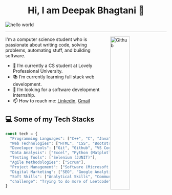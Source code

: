 <h1 align="center">Hi, I am Deepak Bhagtani 👋</h1>

![hello world](https://github.com/hayat-tamboli/hayat-tamboli/raw/master/hello-world.png)

<hr/>

<img width="35%" align="right" alt="Github" src="https://user-images.githubusercontent.com/48678280/88862734-4903af80-d201-11ea-968b-9c939d88a37c.gif" />

I'm a computer science student who is passionate about writing code, solving problems, automating stuff, and building software.

- 🔭 I’m currently a CS student at Lovely Professional University.
- 📚 I’m currently learning full stack web development.
- 👯 I’m looking for a software development internship.
- 📫 How to reach me: [Linkedin](https://www.linkedin.com/in/dharshanm/), [Gmail](mailto:d16dharshan@gmail.com)

## 💻 Some of my Tech Stacks

```javascript
const tech = {
  "Programming Languages": ["C++", "C", "Java", "Python"],
  "Web Technologies": ["HTML", "CSS", "Bootstrap", "Javascript", "JQuery", "React", "NodeJS", "Express"],
  "Developer tools": ["Git", "Github", "VS Code", "PyCharm", "IntelliJ", "Eclipse", "PyCharm", "Jupyter Notebook"],
  "Data Analysis": ["Excel", "Python (Matplotlib, Seaborn, Pandas, Numpy)"],
  "Testing Tools": ["Selenium (JUNIT)"],
  "Agile Methodologies": ["Scrum"],
  "Project Management": ["Software (Microsoft Project, Jira)"],
  "Digital Marketing": ["SEO", "Google Analytics", "Facebook Ads", "Google Ads", "Mailchimp", "Amazon Affiliate", "Content Marketing"],
  "Soft Skills": ["Analytical Skills", "Communication Skills", "Organization", "Attention to Detail", "Time Management", "Negotiation", "Teamwork", "Adaptability", "Problem Solving", "Professionalism"],
  "challenge": "Trying to do more of Leetcode"
}
